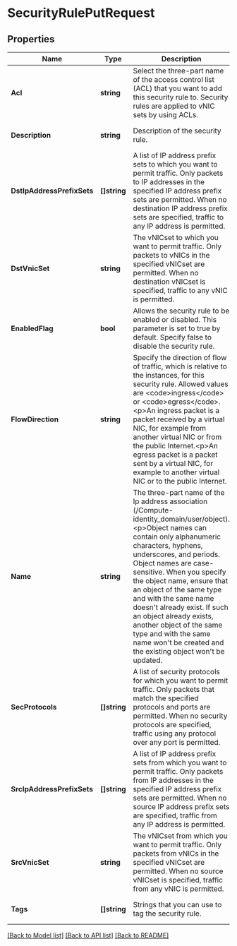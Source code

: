 # SecurityRulePutRequest

## Properties
Name | Type | Description | Notes
------------ | ------------- | ------------- | -------------
**Acl** | **string** | Select the three-part name of the access control list (ACL) that you want to add this security rule to. Security rules are applied to vNIC sets by using ACLs. | [optional] [default to null]
**Description** | **string** | Description of the security rule. | [optional] [default to null]
**DstIpAddressPrefixSets** | **[]string** | A list of IP address prefix sets to which you want to permit traffic. Only packets to IP addresses in the specified IP address prefix sets are permitted. When no destination IP address prefix sets are specified, traffic to any IP address is permitted. | [optional] [default to null]
**DstVnicSet** | **string** | The vNICset to which you want to permit traffic. Only packets to vNICs in the specified vNICset are permitted. When no destination vNICset is specified, traffic to any vNIC is permitted. | [optional] [default to null]
**EnabledFlag** | **bool** | Allows the security rule to be enabled or disabled. This parameter is set to true by default. Specify false to disable the security rule. | [optional] [default to null]
**FlowDirection** | **string** |  Specify the direction of flow of traffic, which is relative to the instances, for this security rule. Allowed values are &lt;code&gt;ingress&lt;/code&gt; or &lt;code&gt;egress&lt;/code&gt;.&lt;p&gt;An ingress packet is a packet received by a virtual NIC, for example from another virtual NIC or from the public Internet.&lt;p&gt;An egress packet is a packet sent by a virtual NIC, for example to another virtual NIC or to the public Internet. | [default to null]
**Name** | **string** | The three-part name of the Ip address association (/Compute-identity_domain/user/object).&lt;p&gt;Object names can contain only alphanumeric characters, hyphens, underscores, and periods. Object names are case-sensitive. When you specify the object name, ensure that an object of the same type and with the same name doesn&#39;t already exist. If such an object already exists, another object of the same type and with the same name won&#39;t be created and the existing object won&#39;t be updated. | [default to null]
**SecProtocols** | **[]string** | A list of security protocols for which you want to permit traffic. Only packets that match the specified protocols and ports are permitted. When no security protocols are specified, traffic using any protocol over any port is permitted. | [optional] [default to null]
**SrcIpAddressPrefixSets** | **[]string** | A list of IP address prefix sets from which you want to permit traffic. Only packets from IP addresses in the specified IP address prefix sets are permitted. When no source IP address prefix sets are specified, traffic from any IP address is permitted. | [optional] [default to null]
**SrcVnicSet** | **string** | The vNICset from which you want to permit traffic. Only packets from vNICs in the specified vNICset are permitted. When no source vNICset is specified, traffic from any vNIC is permitted. | [optional] [default to null]
**Tags** | **[]string** | Strings that you can use to tag the security rule. | [optional] [default to null]

[[Back to Model list]](../README.md#documentation-for-models) [[Back to API list]](../README.md#documentation-for-api-endpoints) [[Back to README]](../README.md)


